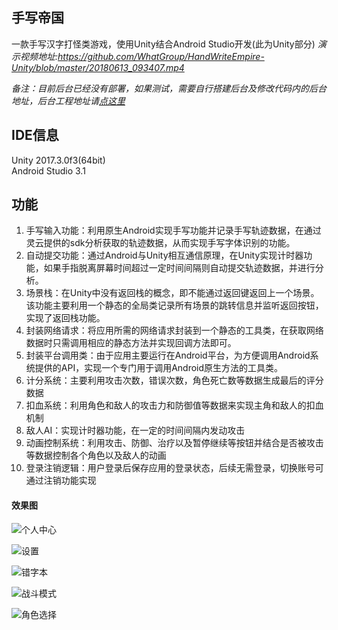 ## 手写帝国
一款手写汉字打怪类游戏，使用Unity结合Android Studio开发(此为Unity部分)
*演示视频地址:https://github.com/WhatGroup/HandWriteEmpire-Unity/blob/master/20180613_093407.mp4* 

*备注：目前后台已经没有部署，如果测试，需要自行搭建后台及修改代码内的后台地址，后台工程地址请[点这里](https://github.com/WhatGroup/HandWriteEmpire-Backstage)*
## IDE信息
Unity 2017.3.0f3(64bit)   
Android Studio 3.1
## 功能
1.	手写输入功能：利用原生Android实现手写功能并记录手写轨迹数据，在通过灵云提供的sdk分析获取的轨迹数据，从而实现手写字体识别的功能。
2.	自动提交功能：通过Android与Unity相互通信原理，在Unity实现计时器功能，如果手指脱离屏幕时间超过一定时间间隔则自动提交轨迹数据，并进行分析。
3.	场景栈：在Unity中没有返回栈的概念，即不能通过返回键返回上一个场景。该功能主要利用一个静态的全局类记录所有场景的跳转信息并监听返回按钮，实现了返回栈功能。
4.	封装网络请求：将应用所需的网络请求封装到一个静态的工具类，在获取网络数据时只需调用相应的静态方法并实现回调方法即可。
5.	封装平台调用类：由于应用主要运行在Android平台，为方便调用Android系统提供的API，实现一个专门用于调用Android原生方法的工具类。
6.	计分系统：主要利用攻击次数，错误次数，角色死亡数等数据生成最后的评分数据
7.	扣血系统：利用角色和敌人的攻击力和防御值等数据来实现主角和敌人的扣血机制
8.	敌人AI：实现计时器功能，在一定的时间间隔内发动攻击
9.	动画控制系统：利用攻击、防御、治疗以及暂停继续等按钮并结合是否被攻击等数据控制各个角色以及敌人的动画
10.	登录注销逻辑：用户登录后保存应用的登录状态，后续无需登录，切换账号可通过注销功能实现 
#### 效果图
![个人中心](https://github.com/WhatGroup/HandWriteEmpire-Unity/blob/master/EffectPicures/main.png)

![设置](https://github.com/WhatGroup/HandWriteEmpire-Unity/blob/master/EffectPicures/person_center.png)

![错字本](https://github.com/WhatGroup/HandWriteEmpire-Unity/blob/master/EffectPicures/error_book.png)

![战斗模式](https://github.com/WhatGroup/HandWriteEmpire-Unity/blob/master/EffectPicures/adventure.png)

![角色选择](https://github.com/WhatGroup/HandWriteEmpire-Unity/blob/master/EffectPicures/role_select.png)
